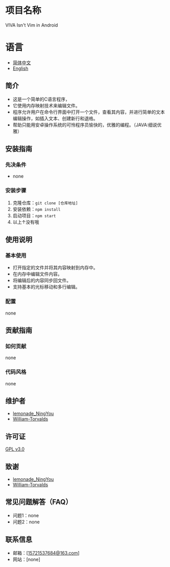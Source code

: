 # 项目名称
VIVA Isn't Vim in Android

# 语言
- [简体中文](README.md)
- [English](EN-README.md)
## 简介
- 这是一个简单的C语言程序，
- 它使用内存映射技术来编辑文件。
- 程序允许用户在命令行界面中打开一个文件，查看其内容，并进行简单的文本编辑操作，如插入文本、创建新行和退格。
- 帮助只能用安卓操作系统的可怜程序员愉快的，优雅的编程。（JAVA:细说优雅）

## 安装指南
### 先决条件
- none

### 安装步骤
1. 克隆仓库：`git clone [仓库地址]`
2. 安装依赖：`npm install`
3. 启动项目：`npm start`
4. 以上↑没有哦
## 使用说明
### 基本使用
- 打开指定的文件并将其内容映射到内存中。
- 在内存中编辑文件内容。
- 将编辑后的内容同步回文件。
- 支持基本的光标移动和多行编辑。

### 配置
none

## 贡献指南
### 如何贡献
none

### 代码风格
none

## 维护者
- [lemonade_NingYou](https://github.com/2703000)
- [William-Torvalds](https://github.com/William-Torvalds)
## 许可证
[GPL v3.0](LICENSE)

## 致谢
- [lemonade_NingYou](https://github.com/2703000)
- [William-Torvalds](https://github.com/William-Torvalds)

## 常见问题解答（FAQ）
- 问题1：none
- 问题2：none

## 联系信息
- 邮箱：[15721537684@163.com]
- 网站：[none]
